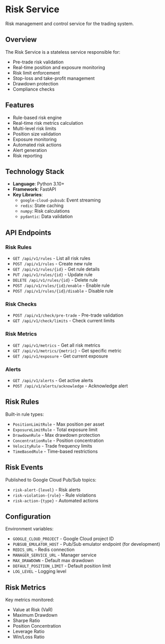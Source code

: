 # Risk Service

Risk management and control service for the trading system.

## Overview

The Risk Service is a stateless service responsible for:
- Pre-trade risk validation
- Real-time position and exposure monitoring
- Risk limit enforcement
- Stop-loss and take-profit management
- Drawdown protection
- Compliance checks

## Features

- Rule-based risk engine
- Real-time risk metrics calculation
- Multi-level risk limits
- Position size validation
- Exposure monitoring
- Automated risk actions
- Alert generation
- Risk reporting

## Technology Stack

- **Language**: Python 3.10+
- **Framework**: FastAPI
- **Key Libraries**:
  - `google-cloud-pubsub`: Event streaming
  - `redis`: State caching
  - `numpy`: Risk calculations
  - `pydantic`: Data validation

## API Endpoints

### Risk Rules
- `GET /api/v1/rules` - List all risk rules
- `POST /api/v1/rules` - Create new rule
- `GET /api/v1/rules/{id}` - Get rule details
- `PUT /api/v1/rules/{id}` - Update rule
- `DELETE /api/v1/rules/{id}` - Delete rule
- `POST /api/v1/rules/{id}/enable` - Enable rule
- `POST /api/v1/rules/{id}/disable` - Disable rule

### Risk Checks
- `POST /api/v1/check/pre-trade` - Pre-trade validation
- `GET /api/v1/check/limits` - Check current limits

### Risk Metrics
- `GET /api/v1/metrics` - Get all risk metrics
- `GET /api/v1/metrics/{metric}` - Get specific metric
- `GET /api/v1/exposure` - Get current exposure

### Alerts
- `GET /api/v1/alerts` - Get active alerts
- `POST /api/v1/alerts/acknowledge` - Acknowledge alert

## Risk Rules

Built-in rule types:
- `PositionLimitRule` - Max position per asset
- `ExposureLimitRule` - Total exposure limit
- `DrawdownRule` - Max drawdown protection
- `ConcentrationRule` - Position concentration
- `VelocityRule` - Trade frequency limits
- `TimeBasedRule` - Time-based restrictions

## Risk Events

Published to Google Cloud Pub/Sub topics:
- `risk-alert-{level}` - Risk alerts
- `risk-violation-{rule}` - Rule violations
- `risk-action-{type}` - Automated actions

## Configuration

Environment variables:
- `GOOGLE_CLOUD_PROJECT` - Google Cloud project ID
- `PUBSUB_EMULATOR_HOST` - Pub/Sub emulator endpoint (for development)
- `REDIS_URL` - Redis connection
- `MANAGER_SERVICE_URL` - Manager service
- `MAX_DRAWDOWN` - Default max drawdown
- `DEFAULT_POSITION_LIMIT` - Default position limit
- `LOG_LEVEL` - Logging level

## Risk Metrics

Key metrics monitored:
- Value at Risk (VaR)
- Maximum Drawdown
- Sharpe Ratio
- Position Concentration
- Leverage Ratio
- Win/Loss Ratio